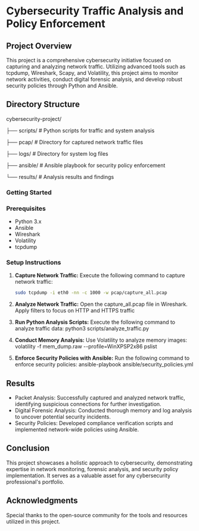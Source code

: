 # Cybersecurity Traffic Analysis and Policy Enforcement

## Project Overview

This project is a comprehensive cybersecurity initiative focused on capturing and analyzing network traffic. Utilizing advanced tools such as tcpdump, Wireshark, Scapy, and Volatility, this project aims to monitor network activities, conduct digital forensic analysis, and develop robust security policies through Python and Ansible.

## Directory Structure

cybersecurity-project/

├── scripts/ # Python scripts for traffic and system analysis

├── pcap/ # Directory for captured network traffic files

├── logs/ # Directory for system log files

├── ansible/ # Ansible playbook for security policy enforcement

└── results/ # Analysis results and findings


### Getting Started

### Prerequisites

- Python 3.x
- Ansible
- Wireshark
- Volatility
- tcpdump

### Setup Instructions

1. **Capture Network Traffic:**
   Execute the following command to capture network traffic:
   ```bash
   sudo tcpdump -i eth0 -nn -c 1000 -w pcap/capture_all.pcap
   
2. **Analyze Network Traffic:**
Open the capture_all.pcap file in Wireshark.
Apply filters to focus on HTTP and HTTPS traffic

3. **Run Python Analysis Scripts:**
Execute the following command to analyze traffic data:
python3 scripts/analyze_traffic.py

4. **Conduct Memory Analysis:**
Use Volatility to analyze memory images:
volatility -f mem_dump.raw --profile=WinXPSP2x86 pslist

5. **Enforce Security Policies with Ansible:**
Run the following command to enforce security policies:
ansible-playbook ansible/security_policies.yml


## Results
- Packet Analysis: Successfully captured and analyzed network traffic, identifying suspicious connections for further investigation.
- Digital Forensic Analysis: Conducted thorough memory and log analysis to uncover potential security incidents.
- Security Policies: Developed compliance verification scripts and implemented network-wide policies using Ansible.


## Conclusion
This project showcases a holistic approach to cybersecurity, demonstrating expertise in network monitoring, forensic analysis, and security policy implementation. It serves as a valuable asset for any cybersecurity professional's portfolio.


## Acknowledgments
Special thanks to the open-source community for the tools and resources utilized in this project.

